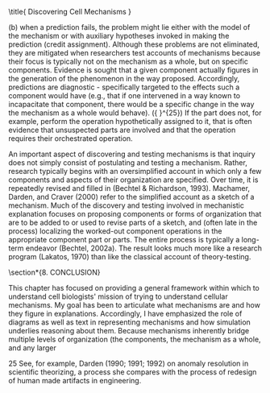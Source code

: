 \title{
Discovering Cell Mechanisms
}

(b) when a prediction fails, the problem might lie either with the model of the mechanism or with auxiliary hypotheses invoked in making the prediction (credit assignment). Although these problems are not eliminated, they are mitigated when researchers test accounts of mechanisms because their focus is typically not on the mechanism as a whole, but on specific components. Evidence is sought that a given component actually figures in the generation of the phenomenon in the way proposed. Accordingly, predictions are diagnostic - specifically targeted to the effects such a component would have (e.g., that if one intervened in a way known to incapacitate that component, there would be a specific change in the way the mechanism as a whole would behave). \({ }^{25}\) If the part does not, for example, perform the operation hypothetically assigned to it, that is often evidence that unsuspected parts are involved and that the operation requires their orchestrated operation.

An important aspect of discovering and testing mechanisms is that inquiry does not simply consist of postulating and testing a mechanism. Rather, research typically begins with an oversimplified account in which only a few components and aspects of their organization are specified. Over time, it is repeatedly revised and filled in (Bechtel \& Richardson, 1993). Machamer, Darden, and Craver (2000) refer to the simplified account as a sketch of a mechanism. Much of the discovery and testing involved in mechanistic explanation focuses on proposing components or forms of organization that are to be added to or used to revise parts of a sketch, and (often late in the process) localizing the worked-out component operations in the appropriate component part or parts. The entire process is typically a long-term endeavor (Bechtel, 2002a). The result looks much more like a research program (Lakatos, 1970) than like the classical account of theory-testing.

\section*{8. CONCLUSION}

This chapter has focused on providing a general framework within which to understand cell biologists' mission of trying to understand cellular mechanisms. My goal has been to articulate what mechanisms are and how they figure in explanations. Accordingly, I have emphasized the role of diagrams as well as text in representing mechanisms and how simulation underlies reasoning about them. Because mechanisms inherently bridge multiple levels of organization (the components, the mechanism as a whole, and any larger

25 See, for example, Darden (1990; 1991; 1992) on anomaly resolution in scientific theorizing, a process she compares with the process of redesign of human made artifacts in engineering.